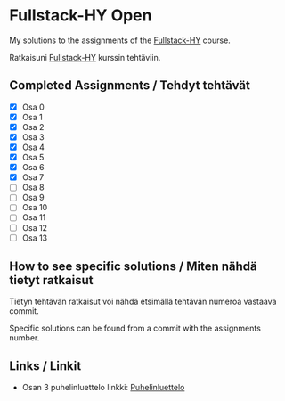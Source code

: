 # Fullstack-HY Open

My solutions to the assignments of the [Fullstack-HY](https://fullstack-hy.github.io/) course.

Ratkaisuni [Fullstack-HY](https://fullstack-hy.github.io/) kurssin tehtäviin.

## Completed Assignments / Tehdyt tehtävät

-   [x] Osa 0
-   [x] Osa 1
-   [x] Osa 2
-   [x] Osa 3
-   [x] Osa 4
-   [x] Osa 5
-   [x] Osa 6
-   [x] Osa 7
-   [ ] Osa 8
-   [ ] Osa 9
-   [ ] Osa 10
-   [ ] Osa 11
-   [ ] Osa 12
-   [ ] Osa 13

## How to see specific solutions / Miten nähdä tietyt ratkaisut

Tietyn tehtävän ratkaisut voi nähdä etsimällä tehtävän numeroa vastaava commit.

Specific solutions can be found from a commit with the assignments number.

## Links / Linkit

-   Osan 3 puhelinluettelo linkki: [Puhelinluettelo](https://puhelinluettelo-2t4l.onrender.com/index.html)
